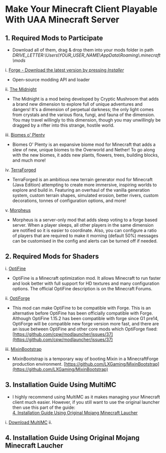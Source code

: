 # Make Your Minecraft Client Playable With UAA Minecraft Server


## 1. Required Mods to Participate
* Download all of them, drag & drop them into your mods folder in path _DRIVE\_LETTER:\\Users\\YOUR_USER_NAME\\AppData\\Roaming\\\.minecraft\\mods_

i. [Forge - Download the latest version by pressing _Installer_](http://files.minecraftforge.net)
* Open-source modding API and loader

ii. [The Midnight](https://www.curseforge.com/minecraft/mc-mods/the-midnight/files/2942601)
* The Midnight is a mod being developed by Cryptic Mushroom that adds a brand new dimension to explore full of unique adventures and dangers\! It's a dimension of perpetual darkness; the only light comes from crystals and the various flora, fungi, and fauna of the dimension\. You may travel willingly to this dimension, though you may unwillingly be dragged by a rifter into this strange, hostile world\.

iii. [Biomes o' Plenty](https://www.curseforge.com/minecraft/mc-mods/biomes-o-plenty/files/2887034)
* Biomes O' Plenty is an expansive biome mod for Minecraft that adds a slew of new, unique biomes to the Overworld and Nether!  To go along with the new biomes, it adds new plants, flowers, trees, building blocks, and much more\!

iv. [TerraForged](https://www.curseforge.com/minecraft/mc-mods/terraforged/files/2953095)
* TerraForged is an ambitious new terrain generator mod for Minecraft \(Java Edition\) attempting to create more immersive,
inspiring worlds to explore and build in\. Featuring an overhaul of the vanilla generation system, custom terrain shapes,
simulated erosion, better rivers, custom decorations, tonnes of configuration options, and more\!

v. [Morpheus](https://www.curseforge.com/minecraft/mc-mods/morpheus/files/2898972)
* Morpheus is a server\-only mod that adds sleep voting to a forge based server\. When a player sleeps, all other players in the same dimension are notified so it is easier to coordinate\. Also, you can configure a ratio of players that are required to make it morning \(default 50%\) messages can be customised in the config and alerts can be turned off if needed\.


## 2. Required Mods for Shaders
i. [OptiFine](https://optifine.net/adloadx?f=preview_OptiFine_1.15.2_HD_U_G1_pre16.jar)
* OptiFine is a Minecraft optimization mod\. It allows Minecraft to run faster and look better with full support for HD textures and many configuration options\. The official OptiFine description is on the Minecraft Forums\.

ii. [OptiForge](https://www.curseforge.com/minecraft/mc-mods/optiforge/files/2947809)
* This mod can make OptiFine to be compatible with Forge\. This is an alternative before OptiFine has been officially compatible with Forge\. Although OptiFine 1\.15\.2 has been compatible with forge since G1 pre14, OptiForge will be compatible new forge version more fast, and there are an issue between OptiFine and other core mods which OptiForge fixed: [https://github.com/cpw/modlauncher/issues/37](https://github.com/cpw/modlauncher/issues/37)

iii. [MixinBootstrap](https://www.curseforge.com/minecraft/mc-mods/mixinbootstrap/files/2939224)
* MixinBootstrap is a temporary way of booting Mixin in a MinecraftForge production environment\. [https://github.com/LXGaming/MixinBootstrap](https://github.com/LXGaming/MixinBootstrap)

## 3. Installation Guide Using MultiMC
* I highly recommend using MultiMC as it makes managing your Minecraft client much easier. However, if you still want to use the original launcher then use this part of the guide:<br>[4\. Installation Guide Using Original Mojang Minecraft Laucher](#4-installation-guide-using-original-mojang-minecraft-laucher)

i. [Download MultiMC](https://multimc.org/#Download)
ii. 

## 4. Installation Guide Using Original Mojang Minecraft Laucher
